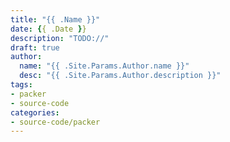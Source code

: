 ```yaml
---
title: "{{ .Name }}"
date: {{ .Date }}
description: "TODO://"
draft: true
author:
  name: "{{ .Site.Params.Author.name }}"
  desc: "{{ .Site.Params.Author.description }}"
tags:
- packer
- source-code
categories:
- source-code/packer
---
```

